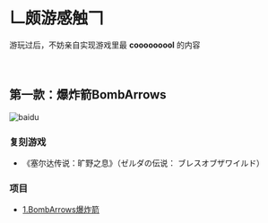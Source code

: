 # 𠃊颇游感触𠃍
游玩过后，不妨亲自实现游戏里最 **cooooooool** 的内容<br><br><br>

第一款：爆炸箭BombArrows
-------------------------
![baidu](https://github.com/linhgf/GameLive/blob/main/Previews/BombArrows_1.jpg)  
### 复刻游戏
* 《塞尔达传说：旷野之息》（ゼルダの伝说： ブレスオブザワイルド）
### 项目
* [1.BombArrows爆炸箭](https://github.com/linhgf/GameLive/tree/main/BombArrows "")

